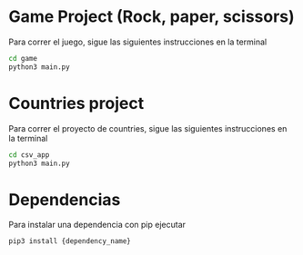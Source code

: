 # Game Project (Rock, paper, scissors)

Para correr el juego, sigue las siguientes instrucciones en la terminal

```sh
cd game
python3 main.py
```

# Countries project

Para correr el proyecto de countries, sigue las siguientes instrucciones en la terminal

```sh
cd csv_app
python3 main.py
```

# Dependencias

Para instalar una dependencia con pip ejecutar

```sh
pip3 install {dependency_name}
```
